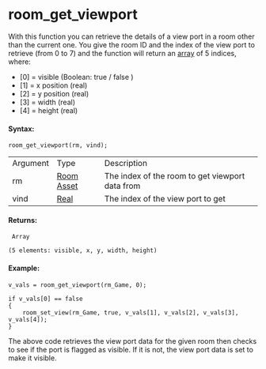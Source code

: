 # room_get_viewport

With this function you can retrieve the details of a view port in a room
other than the current one. You give the room ID and the index of the
view port to retrieve (from 0 to 7) and the function will return an
[array](../../../GML_Overview/Arrays) of 5 indices, where:

-   \[0\] = visible (Boolean: true / false )
-   \[1\] = x position (real)
-   \[2\] = y position (real)
-   \[3\] = width (real)
-   \[4\] = height (real)

#### Syntax:

``` gml
room_get_viewport(rm, vind);
```

|          |                                                                         |                                                 |
|----------|-------------------------------------------------------------------------|-------------------------------------------------|
| Argument | Type                                                                    | Description                                     |
| rm       |  [Room Asset](../../../../../The_Asset_Editors/Rooms)               | The index of the room to get viewport data from |
| vind     |  [Real](../../../../../GameMaker_Language/GML_Overview/Data_Types)  | The index of the view port to get               |

#### Returns:

``` gml
 Array

(5 elements: visible, x, y, width, height)
```

#### Example:

``` gml
v_vals = room_get_viewport(rm_Game, 0);

if v_vals[0] == false
{
    room_set_view(rm_Game, true, v_vals[1], v_vals[2], v_vals[3], v_vals[4]);
}
```

The above code retrieves the view port data for the given room then
checks to see if the port is flagged as visible. If it is not, the view
port data is set to make it visible.
